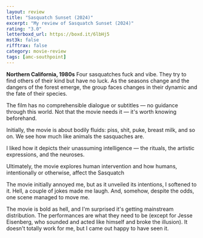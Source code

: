 ```yaml
---
layout: review
title: "Sasquatch Sunset (2024)"
excerpt: "My review of Sasquatch Sunset (2024)"
rating: "3.0"
letterboxd_url: https://boxd.it/6lbHj5
mst3k: false
rifftrax: false
category: movie-review
tags: [amc-southpoint]
---
```


<b>Northern California, 1980s</b>
Four sasquatches fuck and vibe. They try to find others of their kind but have no luck. As the seasons change and the dangers of the forest emerge, the group faces changes in their dynamic and the fate of their species.

The film has no comprehensible dialogue or subtitles — no guidance through this world. Not that the movie needs it — it's worth knowing beforehand.

Initially, the movie is about bodily fluids: piss, shit, puke, breast milk, and so on. We see how much like animals the sasquaches are.

I liked how it depicts their unassuming intelligence — the rituals, the artistic expressions, and the neuroses.

Ultimately, the movie explores human intervention and how humans, intentionally or otherwise, affect the Sasquatch

The movie initially annoyed me, but as it unveiled its intentions, I softened to it. Hell, a couple of jokes made me laugh. And, somehow, despite the odds, one scene managed to move me.

The movie is bold as hell, and I'm surprised it's getting mainstream distribution. The performances are what they need to be (except for Jesse Eisenberg, who sounded and acted like himself and broke the illusion). It doesn't totally work for me, but I came out happy to have seen it.

